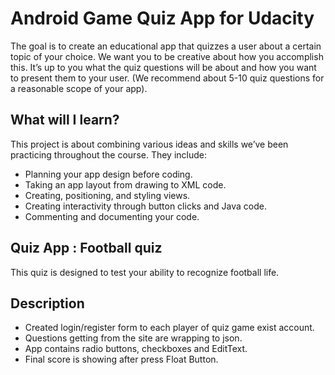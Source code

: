 # Android Game Quiz App for Udacity

The goal is to create an educational app that quizzes a user about a certain topic of your choice. We want you to be creative about how you accomplish this. It’s up to you what the quiz questions will be about and how you want to present them to your user. (We recommend about 5-10 quiz questions for a reasonable scope of your app).

## What will I learn? 
This project is about combining various ideas and skills we’ve been practicing throughout the course. They include:

* Planning your app design before coding.
* Taking an app layout from drawing to XML code.
* Creating, positioning, and styling views.
* Creating interactivity through button clicks and Java code.
* Commenting and documenting your code.

## Quiz App : Football quiz
This quiz is designed to test your ability to recognize football life.
## Description 
* Created login/register form to each player of quiz game exist account.
* Questions getting from the site are wrapping to json.
* App contains radio buttons, checkboxes and EditText.
* Final score is showing after press Float Button.
